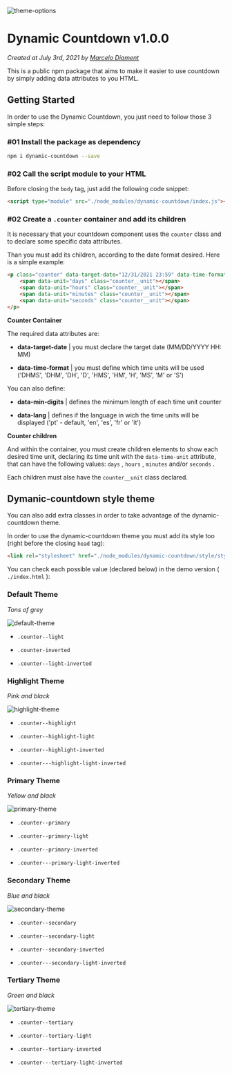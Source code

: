 ![theme-options](https://raw.githubusercontent.com/Marcelo-Diament/dynamic-countdown/main/img/counter-theme-options.png)

# Dynamic Countdown v1.0.0

_Created at July 3rd, 2021 by [Marcelo Diament](https://github.com/Marcelo-Diament/)_

This is a public npm package that aims to make it easier to use countdown by simply adding data attributes to you HTML.

## Getting Started

In order to use the Dynamic Countdown, you just need to follow those 3 simple steps:

### \#01 Install the package as dependency

```sh
npm i dynamic-countdown --save
```

### \#02 Call the script module to your HTML

Before closing the `body` tag, just add the following code snippet:

```html
<script type="module" src="./node_modules/dynamic-countdown/index.js"></script>
```

### \#02 Create a `.counter` container and add its children

It is necessary that your countdown component uses the `counter` class and to declare some specific data attributes.

Than you must add its children, according to the date format desired. Here is a simple example:

```html
<p class="counter" data-target-date="12/31/2021 23:59" data-time-format="DHMS" data-min-digits="2" data-lang="en">
    <span data-unit="days" class="counter__unit"></span>
    <span data-unit="hours" class="counter__unit"></span>
    <span data-unit="minutes" class="counter__unit"></span>
    <span data-unit="seconds" class="counter__unit"></span>
</p>
```

**Counter Container**

The required data attributes are:

* **data-target-date** | you must declare the target date (MM/DD/YYYY HH: MM)

* **data-time-format** | you must define which time units will be used ('DHMS', 'DHM', 'DH', 'D', 'HMS', 'HM', 'H', 'MS', 'M' or 'S')

You can also define:

* **data-min-digits** | defines the minimum length of each time unit counter

* **data-lang** | defines if the language in wich the time units will be displayed ('pt' - default, 'en', 'es', 'fr' or 'it')

**Counter children**

And within the container, you must create children elements to show each desired time unit, declaring its time unit with the `data-time-unit` attribute, that can have the following values: `days` , `hours` , `minutes` and/or `seconds` .

Each children must alse have the `counter__unit` class declared.

## Dymanic-countdown style theme

You can also add extra classes in order to take advantage of the dynamic-countdown theme.

In order to use the dynamic-countdown theme you must add its style too (right before the closing `head` tag):

```html
<link rel="stylesheet" href="./node_modules/dynamic-countdown/style/style.css">
```

You can check each possible value (declared below) in the demo version ( `./index.html` ):

### Default Theme

*Tons of grey*

![default-theme](https://raw.githubusercontent.com/Marcelo-Diament/dynamic-countdown/main/img/counter-default-theme-options.png)

* `.counter--light`

* `.counter-inverted`

* `.counter--light-inverted`

### Highlight Theme

*Pink and black*

![highlight-theme](https://raw.githubusercontent.com/Marcelo-Diament/dynamic-countdown/main/img/counter-highlight-theme-options.png)

* `.counter--highlight`

* `.counter--highlight-light`

* `.counter--highlight-inverted`

* `.counter---highlight-light-inverted`

### Primary Theme

*Yellow and black*

![primary-theme](https://raw.githubusercontent.com/Marcelo-Diament/dynamic-countdown/main/img/counter-primary-theme-options.png)

* `.counter--primary`

* `.counter--primary-light`

* `.counter--primary-inverted`

* `.counter---primary-light-inverted`

### Secondary Theme

*Blue and black*

![secondary-theme](https://raw.githubusercontent.com/Marcelo-Diament/dynamic-countdown/main/img/counter-secondary-theme-options.png)

* `.counter--secondary`

* `.counter--secondary-light`

* `.counter--secondary-inverted`

* `.counter---secondary-light-inverted`

### Tertiary Theme

*Green and black*

![tertiary-theme](https://raw.githubusercontent.com/Marcelo-Diament/dynamic-countdown/main/img/counter-tertiary-theme-options.png)

* `.counter--tertiary`

* `.counter--tertiary-light`

* `.counter--tertiary-inverted`

* `.counter---tertiary-light-inverted`
